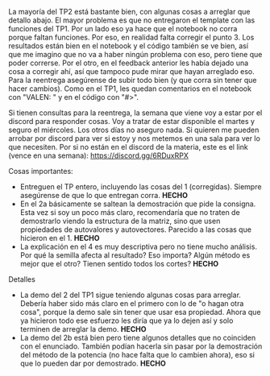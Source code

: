La mayoría del TP2 está bastante bien, con algunas cosas a arreglar que detallo abajo. El mayor problema es que 
no entregaron el template con las funciones del TP1. Por un lado eso ya hace que el notebook no corra porque faltan funciones. Por eso, 
en realidad falta corregir el punto 3. Los resultados están bien en el notebook y el código también se ve bien, así que me imagino 
que no va a haber ningún problema con eso, pero tiene que poder correrse.
Por el otro, en el feedback anterior les había dejado una cosa a corregir ahí, así que tampoco pude mirar que hayan arreglado eso.
Para la reentrega asegúrense de subir todo bien (y que corra sin tener que hacer cambios).
Como en el TP1, les quedan comentarios en el notebook con "VALEN: " y en el código con "#>".

Si tienen consultas para la reentrega, la semana que viene voy a estar por el discord para responder cosas. Voy a tratar 
de estar disponible el martes y seguro el miércoles. Los otros días no aseguro nada. 
Si quieren me pueden arrobar por discord para ver si estoy y nos metemos en una sala para ver lo que necesiten.
Por si no están en el discord de la materia, este es el link (vence en una semana): https://discord.gg/6RDuxRPX

Cosas importantes:
- Entreguen el TP entero, incluyendo las cosas del 1 (corregidas). Siempre asegúrense de que lo que entregan corra. **HECHO**
- En el 2a básicamente se saltean la demostración que pide la consigna. Esta vez si soy un poco más claro, recomendaría que no
traten de demostrarlo viendo la estructura de la matriz, sino que usen propiedades de autovalores y autovectores. Parecido
a las cosas que hicieron en el 1. **HECHO**
- La explicación en el 4 es muy descriptiva pero no tiene mucho análisis. Por qué la semilla afecta al resultado? Eso importa?
Algún método es mejor que el otro? Tienen sentido todos los cortes? **HECHO**

Detalles
- La demo del 2 del TP1 sigue teniendo algunas cosas para arreglar. Debería haber sido más claro en el primero
con lo de "o hagan otra cosa", porque la demo sale sin tener que usar esa propiedad. Ahora que ya hicieron todo ese 
esfuerzo les diría que ya lo dejen así y solo terminen de arreglar la demo. **HECHO**
- La demo del 2b está bien pero tiene algunos detalles que no coinciden con el enunciado. También podían hacerla sin
pasar por la demostración del método de la potencia (no hace falta que lo cambien ahora), eso si que lo pueden dar por demostrado. **HECHO**